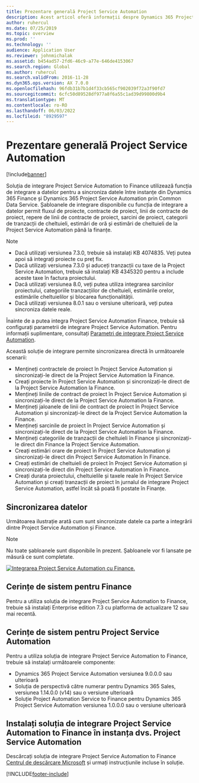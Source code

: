 ```yaml
---
title: Prezentare generală Project Service Automation
description: Acest articol oferă informații despre Dynamics 365 Project Service Automation la soluția de integrare Dynamics 365 Finance.
author: ruhercul
ms.date: 07/25/2019
ms.topic: overview
ms.prod: ''
ms.technology: ''
audience: Application User
ms.reviewer: johnmichalak
ms.assetid: b454ad57-2fd6-46c9-a77e-646de4153067
ms.search.region: Global
ms.author: ruhercul
ms.search.validFrom: 2016-11-28
ms.dyn365.ops.version: AX 7.0.0
ms.openlocfilehash: 96fdb31b7b1d4f33cb565cf902039f72a3f90fd7
ms.sourcegitcommit: 6cfc50d89528df977a8f6a55c1ad39d99800d9b4
ms.translationtype: MT
ms.contentlocale: ro-RO
ms.lasthandoff: 06/03/2022
ms.locfileid: "8929597"
---
```

# <a name="project-service-automation-overview"></a>Prezentare generală Project Service Automation

[!include[banner](../includes/banner.md)]


Soluția de integrare Project Service Automation to Finance utilizează funcția de integrare a datelor pentru a sincroniza datele între instanțe din Dynamics 365 Finance și Dynamics 365 Project Service Automation prin Common Data Service. Șabloanele de integrare disponibile cu funcția de integrare a datelor permit fluxul de proiecte, contracte de proiect, linii de contracte de proiect, repere de linii de contracte de proiect, sarcini de proiect, categorii de tranzacții de cheltuieli, estimări de oră și estimări de cheltuieli de la Project Service Automation până la finanțe.

> [!NOTE]
> - Dacă utilizați versiunea 7.3.0, trebuie să instalați KB 4074835. Veți putea apoi să integrați proiecte cu preț fix.
> - Dacă utilizați versiunea 7.3.0 și aduceți tranzacții cu taxe de la Project Service Automation, trebuie să instalați KB 4345320 pentru a include aceste taxe în factura proiectului.
> - Dacă utilizați versiunea 8.0, veți putea utiliza integrarea sarcinilor proiectului, categoriile tranzacțiilor de cheltuieli, estimările orelor, estimările cheltuielilor și blocarea funcționalității.
> - Dacă utilizați versiunea 8.0.1 sau o versiune ulterioară, veți putea sincroniza datele reale.

Înainte de a putea integra Project Service Automation Finance, trebuie să configurați parametrii de integrare Project Service Automation. Pentru informații suplimentare, consultați [Parametri de integrare Project Service Automation](PSA-parameters.md).

Această soluție de integrare permite sincronizarea directă în următoarele scenarii:

- Mențineți contractele de proiect în Project Service Automation și sincronizați-le direct de la Project Service Automation la Finance.
- Creați proiecte în Project Service Automation și sincronizați-le direct de la Project Service Automation la Finance.
- Mențineți liniile de contract de proiect în Project Service Automation și sincronizați-le direct de la Project Service Automation la Finance.
- Mențineți jaloanele de linii de contract de proiect în Project Service Automation și sincronizați-le direct de la Project Service Automation la Finance.
- Mențineți sarcinile de proiect în Project Service Automation și sincronizați-le direct de la Project Service Automation la Finance.
- Mențineți categoriile de tranzacții de cheltuieli în Finance și sincronizați-le direct din Finance la Project Service Automation.
- Creați estimări orare de proiect în Project Service Automation și sincronizați-le direct din Project Service Automation în Finance.
- Creați estimări de cheltuieli de proiect în Project Service Automation și sincronizați-le direct din Project Service Automation în Finance.
- Creați durata proiectului, cheltuielile și taxele reale în Project Service Automation și creați tranzacții de proiect în jurnalul de integrare Project Service Automation, astfel încât să poată fi postate în Finanțe.

## <a name="data-synchronization"></a>Sincronizarea datelor

Următoarea ilustrație arată cum sunt sincronizate datele ca parte a integrării dintre Project Service Automation și Finance.

> [!NOTE]
> Nu toate șabloanele sunt disponibile în prezent. Șabloanele vor fi lansate pe măsură ce sunt completate.

[![Integrarea Project Service Automation cu Finance.](./media/PSA-integration.png)](./media/PSA-integration.png)

## <a name="system-requirements-for-finance"></a>Cerințe de sistem pentru Finance

Pentru a utiliza soluția de integrare Project Service Automation to Finance, trebuie să instalați Enterprise edition 7.3 cu platforma de actualizare 12 sau mai recentă.

## <a name="system-requirements-for-project-service-automation"></a>Cerințe de sistem pentru Project Service Automation

Pentru a utiliza soluția de integrare Project Service Automation to Finance, trebuie să instalați următoarele componente:

- Dynamics 365 Project Service Automation versiunea 9.0.0.0 sau ulterioară
- Soluția de perspectivă către numerar pentru Dynamics 365 Sales, versiunea 1.14.0.0 (v14) sau o versiune ulterioară
- Soluție Project Automation Service to Finance pentru Dynamics 365 Project Service Automation versiunea 1.0.0.0 sau o versiune ulterioară

## <a name="install-the-project-service-automation-to-finance-integration-solution-in-your-project-service-automation-instance"></a>Instalați soluția de integrare Project Service Automation to Finance în instanța dvs. Project Service Automation

Descărcați soluția de integrare Project Service Automation to Finance [Centrul de descărcare Microsoft](https://www.microsoft.com/download/details.aspx?id=57016) și urmați instrucțiunile incluse în soluție.


[!INCLUDE[footer-include](../includes/footer-banner.md)]